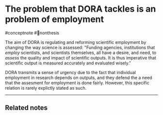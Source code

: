 # The problem that DORA tackles is an problem of employment
#conceptnote #🚫nonthesis

The aim of DORA is regulating and reforming scientific employment by changing the way science is assessed: "Funding agencies, institutions that *employ* scientists, and scientists themselves, all have a desire, and need, to *assess* the quality and impact of scientific outputs. It is thus imperative that scientific output is measured accurately and evaluated wisely."
 
DORA transmits a sense of urgency due to the fact that individual employment in research depends on outputs, and they defend the a need that the assesment for employment is done fairly. However, this specific relation is rarely explictly stated as such.

---

Related notes
- 

